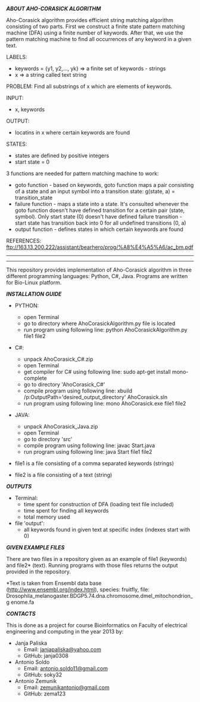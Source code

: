 ***ABOUT AHO-CORASICK ALGORITHM***

Aho-Corasick algorithm provides efficient string matching algorithm
consisting of two parts. First we construct a finite state pattern
matching machine (DFA) using a finite number of keywords. After that,
we use the pattern matching machine to find all occurrences of any
keyword in a given text.

LABELS:
- keywords = {y1, y2,..., yk} => a finite set of keywords - strings
- x => a string called text string

PROBLEM:
Find all substrings of x which are elements of keywords.

INPUT:
- x, keywords

OUTPUT:
- locatins in x where certain keywords are found

STATES:
- states are defined by positive integers 
- start state = 0

3 functions are needed for pattern matching machine to work:
- goto function - based on keywords, goto function maps a pair
    consisting of a state and an input symbol into a transition
    state: g(state, a) = transition_state
- failure function - maps a state into a state. It's consulted
    whenever the goto function doesn't have defined transition for
    a certain pair (state, symbol). Only start state (0) doesn't
    have defined failure transition - start state has transition 
    back into 0 for all undefined transitions (0, a)
- output function - defines states in which certain keywords are 
    found

REFERENCES:
ftp://163.13.200.222/assistant/bearhero/prog/%A8%E4%A5%A6/ac_bm.pdf

----------------------------------------------------------------------
----------------------------------------------------------------------


This repository provides implementation of Aho-Corasick algorithm in
three different programming languages: Python, C#, Java.
Programs are written for Bio-Linux platform.


***INSTALLATION GUIDE***
- PYTHON:
   + open Terminal
   + go to directory where AhoCorasickAlgorithm.py file is located
   + run program using following line:
      python AhoCorasickAlgorithm.py file1 file2


- C#:
   + unpack AhoCorasick_C#.zip
   + open Terminal
   + get compiler for C# using following line:
      sudo apt-get install mono-complete
   + go to directory 'AhoCorasick_C#'
   + compile program using following line:
      xbuild /p:OutputPath='desired_output_directory' AhoCorasick.sln
   + run program using following line:
      mono AhoCorasick.exe file1 file2
   


- JAVA:
   + unpack AhoCorasick_Java.zip
   + open Terminal
   + go to directory 'src'
   + compile program using following line: 
      javac Start.java
   + run program using following line:
      java Start file1 file2


- file1 is a file consisting of a comma separated keywords (strings)
- file2 is a file consisting of a text (string) 



***OUTPUTS***
- Terminal:
   + time spent for construction of DFA (loading text file included)
   + time spent for finding all keywords
   + total memory used
- file 'output':
   + all keywords found in given text at specific index 
     (indexes start with 0)



***GIVEN EXAMPLE FILES***

There are two files in a repository given as an example of file1 
(keywords) and file2* (text). Running programs with those files
returns the output provided in the repository.

*Text is taken from Ensembl data base (http://www.ensembl.org/index.html), species: fruitfly, file:  Drosophila_melanogaster.BDGP5.74.dna.chromosome.dmel_mitochondrion_g
enome.fa


***CONTACTS***

This is done as a project for course Bioinformatics on Faculty of 
electrical engineering and computing in the year 2013 by:
- Janja Paliska 
   + Email: janjapaliska@yahoo.com
   + GitHub: janja0308
- Antonio Soldo 
   + Email: antonio.soldo11@gmail.com
   + GitHub: soky32
- Antonio Zemunik 
   + Email: zemunikantonio@gmail.com
   + GitHub: zema123
